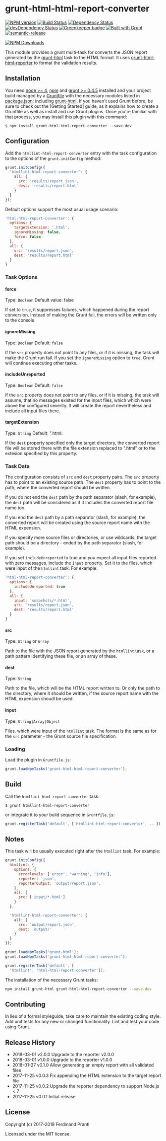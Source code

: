 # grunt-html-html-report-converter

[![NPM version](https://badge.fury.io/js/grunt-html-html-report-converter.png)](http://badge.fury.io/js/grunt-html-html-report-converter) [![Build Status](https://travis-ci.org/prantlf/grunt-html-html-report-converter.svg?branch=master)](https://travis-ci.org/prantlf/grunt-html-html-report-converter) [![Dependency Status](https://david-dm.org/prantlf/grunt-html-html-report-converter.svg)](https://david-dm.org/prantlf/grunt-html-html-report-converter) [![devDependency Status](https://david-dm.org/prantlf/grunt-html-html-report-converter/dev-status.svg)](https://david-dm.org/prantlf/grunt-html-html-report-converter#info=devDependencies) [![Greenkeeper badge](https://badges.greenkeeper.io/prantlf/grunt-html-html-report-converter.svg)](https://greenkeeper.io/) [![Built with Grunt](https://cdn.gruntjs.com/builtwith.png)](http://gruntjs.com/) [![semantic-release](https://img.shields.io/badge/%20%20%F0%9F%93%A6%F0%9F%9A%80-semantic--release-e10079.svg)](https://github.com/semantic-release/semantic-release)

[![NPM Downloads](https://nodei.co/npm/grunt-html-html-report-converter.png?downloads=true&stars=true)](https://www.npmjs.com/package/grunt-html-html-report-converter)

This module provides a grunt multi-task for converts the JSON report generated by the [grunt-html] task to the HTML format. It uses [grunt-html-html-reporter] to format the validation results.

## Installation

You need [node >= 4][node], [npm] and [grunt >= 0.4.5][Grunt] installed
and your project build managed by a [Gruntfile] with the necessary modules
listed in [package.json]; including [grunt-html]. If you haven't used Grunt before, be sure to check out the [Getting Started] guide, as it
explains how to create a Gruntfile as well as install and use Grunt plugins. Once you're familiar with that process, you may install this plugin with this
command:

```shell
$ npm install grunt-html-html-report-converter --save-dev
```

## Configuration

Add the `htmllint-html-report-converter` entry with the task configuration to the options of the `grunt.initConfig` method:

```js
grunt.initConfig({
  'htmllint-html-report-converter': {
    all: {
      src: 'results/report.json',
      dest: 'results/report.html'
    }
  }
});
```

Default options support the most usual usage scenario:

```js
'html-html-report-converter': {
  options: {
    targetExtension: '.html',
    ignoreMissing: false,
    force: false
  },
  all: {
    src: 'results/report.json',
    dest: 'results/report.html'
  }
}
```

### Task Options

#### force
Type: `Boolean`
Default value: false

If set to `true`, it suppresses failures, which happened during the report conversion. Instead of making the Grunt fail, the errors will be written only to the console.

#### ignoreMissing
Type: `Boolean`
Default: `false`

If the `src` property does not point to any files, or if it is missing,
the task will make the Grunt run fail. If you set the `ignoreMissing`
option to `true`, Grunt will continue executing other tasks.

#### includeUnreported
Type: `Boolean`
Default: `false`

If the `src` property does not point to any files, or if it is missing,
the task will assume, that no messages existed for the input files, which
which were above the configured severity. It will create the report
nevertheless and include all input files there.

#### targetExtension
Type: `String`
Default: ".html:

If the `dest` property specified only the target directory, the converted report file will be stored there with the file extension replaced to ".html" or to the extesion specified by this property.

### Task Data

The configuration consists of `src` and `dest` property pairs. The `src`
property has to point to an existing source path. The `dest` property has
to point to the path, where the converted report should be written.

If you do not end the `dest` path by the path separator (slash, for example), the `dest` path will be considered as if it includes the converted report file name too.

If you end the `dest` path by a path separator (slash, for example), the
converted report will be created using the source report name with the HTML expension.

If you specify more source files or directories, or use wildcards, the target path should be a directory - ended by the path separator (slash, for example).

If you set `includeUnreported` to true and you expect all input files reported with zero messages, include the `input` property. Set it to the files, which were input of the `htmllint` task. For example:

```js
'html-html-report-converter': {
  options: {
    includeUnreported: true
  },
  all: {
    input: 'snapshots/*.html',
    src: 'results/report.json',
    dest: 'results/report.html'
  }
}
```

#### src
Type: `String` or `Array`

Path to the file with the JSON report generated by the `htmllint` task, or a path pattern identifying these file, or an array of these.

#### dest
Type: `String`

Path to the file, which will be the HTML report written to. Or only the path to the directory, where it should be written, if the source report name with the HTML expension shoudl be used.

#### input
Type: `String|Array|Object`

Files, which were input of the `htmllint` task. The format is the same as for the `src` parameter - the Grunt source file specification.

### Loading

Load the plugin in `Gruntfile.js`:

```javascript
grunt.loadNpmTasks('grunt-html-html-report-converter');
```

## Build

Call the `htmllint-html-report-converter` task:

```shell
$ grunt htmllint-html-report-converter
```

or integrate it to your build sequence in `Gruntfile.js`:

```js
grunt.registerTask('default', ['htmllint-html-report-converter', ...]);
```

## Notes

This task will be usually executed right after the `htmllint` task. For example:

```js
grunt.initConfig({
  htmllint: {
    options: {
      errorlevels: ['error', 'warning', 'info'],
      reporter: 'json',
      reporterOutput: 'output/report.json',
    },
    all: {
      src: ['input/*.html']
    }
  },

  'htmllint-html-report-converter': {
    all: {
      src: 'output/report.json',
      dest: 'output/'
    }
  }
});

grunt.loadNpmTasks('grunt-html');
grunt.loadNpmTasks('grunt-html-html-report-converter');

grunt.registerTask('default', [
  'htmllint', 'html-html-report-converter']);
```

The installation of the necessary Grunt tasks:

```bash
npm install grunt-html grunt-html-html-report-converter --save-dev
```

## Contributing

In lieu of a formal styleguide, take care to maintain the existing coding
style. Add unit tests for any new or changed functionality. Lint and test
your code using Grunt.

## Release History

 * 2018-03-01   v2.0.0   Upgrade to the reporter v2.0.0
 * 2018-03-01   v1.0.0   Upgrade to the reporter v1.0.0
 * 2018-01-27   v0.1.0   Allow generating an empty report with all validated files
 * 2017-11-25   v0.0.3   Fix appending the HTML extension to the target report file
 * 2017-11-25   v0.0.2   Upgrade the reporter dependency to support Node.js < 7
 * 2017-11-25   v0.0.1   Initial release

## License

Copyright (c) 2017-2018 Ferdinand Prantl

Licensed under the MIT license.

[node]: https://nodejs.org
[npm]: https://npmjs.org
[package.json]: https://docs.npmjs.com/files/package.json
[Grunt]: https://gruntjs.com
[Gruntfile]: https://gruntjs.com/sample-gruntfile
[Getting Gtarted]: https://github.com/gruntjs/grunt/wiki/Getting-started
[grunt-html]: https://github.com/jzaefferer/grunt-html
[grunt-html-html-reporter]: https://github.com/prantlf/grunt-html-html-reporter
